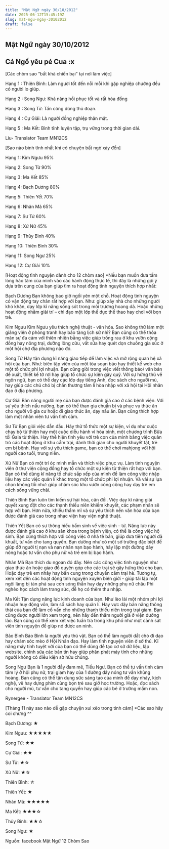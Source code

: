 ```yaml
---
title: "Mật Ngữ ngày 30/10/2012"
date: 2025-06-12T15:45:19Z
slug: mat-ngu-ngay-30102012
draft: false
---
```


## Mật Ngữ ngày 30/10/2012

## Cá Ngố yêu pé Cua :x

[Các chòm sao “bất khả chiến bại” tại nơi làm việc]
 

 
Hạng 1 : Thiên Bình: Làm người tốt đến nỗi mỗi khi gặp nghiệp chướng đều có người lo giúp.
 
Hạng 2 : Song Ngư: Khả năng hồi phục tốt và rất hòa đồng
 
Hạng 3 : Song Tử: Tấn công dùng thủ đoạn.
 
Hạng 4 : Cự Giải: Là người đồng nghiệp thân mật.
 
Hạng 5 : Ma Kết: Bình tĩnh luyện tập, trụ vững trong thời gian dài.
 
Liu- Translator Team MN12CS
 
 
 
[Sao nào bình tĩnh nhất khi có chuyện bất ngờ xảy đến]

 
Hạng 1: Kim Ngưu 95% 
 
Hạng 2: Song Tử 90%
 
Hạng 3: Ma Kết 85%
 
Hạng 4: Bạch Dương 80% 
 
Hạng 5: Thiên Yết 70% 
 
Hạng 6: Nhân Mã 65%
 
Hạng 7: Sư Tử 60% 
 
Hạng 8: Xử Nữ 45%
 
Hạng 9: Thủy Bình 40% 
 
Hạng 10: Thiên Bình 30% 
 
Hạng 11: Song Ngư 25%
 
Hạng 12: Cự Giải 10%
 
 
 
[Hoạt động tình nguyện dành cho 12 chòm sao]
*Nếu bạn muốn đưa tấm lòng hảo tâm của mình vào các hành động thực tế, thì đây là những gợi ý dựa trên cung của bạn giúp tìm ra hoạt động tình nguyện thích hợp nhất:
 

 
Bạch Dương
Bạn không bao giờ ngồi yên một chỗ. Hoạt động tình nguyện có vận động tay chân rất hợp với bạn. Như: giúp xây nhà cho những người khó khăn, dạy lớp kĩ năng sống sót trong môi trường hoang dã. Hoặc những hoạt động nhằm giải trí – chỉ đạo một lớp thể dục thể thao hay chơi với bọn trẻ.
 
Kim Ngưu
Kim Ngưu yêu thích nghệ thuật - văn hóa. Sao không thử làm một giảng viên ở phòng tranh hay bảo tàng lịch sử nhỉ? Bạn cũng có thể thỏa mãn sự đa cảm với thiên nhiên bằng việc giúp trồng rau ở khu vườn cộng đồng hay nông trại, dưỡng lông cừu, vắt sữa hay quét dọn chuồng gia súc ở một hội chợ địa phương nào đó.
 
Song Tử
Hãy tận dụng kĩ năng giao tiếp để làm việc và mở rộng quan hệ xã hội của bạn. Như: biên tập viên của một tòa soạn báo hay thiết kế web cho một tổ chức phi lợi nhuận. Bạn cũng giỏi trong việc viết thông báo/ văn bản đề xuất, thiết kế tờ rơi hay giúp tổ chức sự kiện gây quỹ. Với sự hứng thú về ngôn ngữ, bạn có thể dạy các lớp dạy tiếng Anh, đọc sách cho người mù, hay giúp các chú chó bị chấn thương tâm lí hòa nhập với xã hội tại Hội nhân đạo ở địa phương.
 
Cự Giải
Bản năng người mẹ của bạn được đánh giá cao ở các bệnh viện. Với sự yêu thích nấu nướng, bạn có thể than gia chuẩn bị và phục vụ thức ăn cho người vô gia cư hoặc đi giao thức ăn, dạy nấu ăn. Bạn cũng thích hợp làm một nhân viên tư vấn tình cảm.
 
Sư Tử
Bạn giỏi việc dẫn đầu. Hãy thử tổ thức một sự kiện, ví dụ như cuộc chạy bộ từ thiện hay một cuộc diễu hành vì hòa bình, một chương trình Bữa tối Gala từ thiện. Hay thể hiện tình yêu với trẻ con của mình bằng việc quản trò các hoạt động ở khu cắm trại, dành thời gian cho người khuyết tật, trẻ em bị bệnh. Hay với sự yêu thích game, bạn có thể chơi mahjong với hội người cao tuổi, trung niên. 
 
Xử Nữ
Bạn có một trí óc minh mẫn và thích việc phục vụ. Làm tình nguyện viên ở thư viện cộng đồng hay tổ chức một sự kiện từ thiện rất hợp với bạn. Bạn có thể dùng kĩ năng tổ chức sắp xếp của mình để làm công việc nhập liệu hay các việc quản lí khác trong một tổ chức phi lợi nhuận. Và vài sự lựa chọn không tồi như: giúp chăm sóc khu vườn công cộng hay dạy trẻ em cách sống vững chãi.
 
Thiên Bình
Bạn luôn tìm kiếm sự hài hòa, cân đối. Việc dạy kĩ năng giải quyết xung đột cho các thanh thiếu niên khiếm khuyết, các phạm nhân sẽ hợp với bạn. Hơn nữa, khiếu thẩm mĩ và sự yêu thích nền văn hóa của bạn được đánh giá cao trong nhạc viện hay viện nghệ thuật. 
 
Thiên Yết
Bạn có sự thông hiểu bẩm sinh về việc sinh – tử. Năng lực này được đánh giá cao ở khu sản khoa trong bệnh viện, có thể là công việc hộ sinh. Bạn cũng thích hợp với công việc ở nhà tế bần, giúp đưa tiễn người đã khuất, tư vấn cho tang quyến. Bạn dường như có một sở trường đặc biệt để giúp đỡ người tị nạn và nạn nhân nạn bạo hành, hãy lập một đường dây nóng hoặc tư vấn cho phụ nữ và trẻ em bị bạo hành.
 
Nhân Mã
Bạn thích du ngoạn đó đây. Nên các công việc tình nguyện như giao thức ăn hoặc giao đồ quyên góp cho các trại sẽ gây hứng thú cho bạn. Hoặc dạy trẻ em nhảy hay bắn cung trong chuyến cắm trại hè. Tương tự, xem xét đến các hoạt động tình nguyện xuyên biên giới - giúp tái lập một ngôi làng bị tàn phá sau cơn sóng thần hay dạy những phụ nữ châu Phi nghèo học cách làm trang sức, để họ có thêm thu nhập.
 
Ma Kết
Tận dụng năng lực kinh doanh của bạn. Như lèo lái một nhóm phi lợi nhuận huy động vốn, làm sổ sách hay quản lí. Hay vực dậy bản năng thông thái của bạn để làm cố vấn cho những thanh thiếu niên trong trại giam. Bạn cũng được người lớn xem trọng, nên hãy đến thăm người già ở viện dưỡng lão. Bạn cũng có thể xem xét việc tuần tra trong khu phố như một cảnh sát viên tình nguyện để giúp nó được an ninh.
 
Bảo Bình
Bảo Bình là người yêu thú vật. Bạn có thể làm người dắt chó đi dạo hay chăm sóc mèo ở Hội Nhân đạo. Hay làm tình nguyện viên ở sở thú. Kĩ năng máy tính tuyệt vời của bạn có thể dùng để tạo cơ sở dữ liệu, lập website, chỉnh sửa các bản tin hay giúp phân phát máy tính cho những người không có điều kiện sở hữu chúng.
 
Song Ngư
Bạn là 1 người đầy đam mê, Tiểu Ngư. Bạn có thể tư vấn tình cảm tâm lý ở hội phụ nữ, trại giam hay của 1 đường dây nóng tư vấn khủng hoảng. Bạn cũng có thể tận dụng sức sáng tạo của mình để dạy nhảy, kịch nghệ, vẽ hay dựng phim cùng bọn trẻ sau giờ học trường. Hoặc, đọc sách cho người mù, tư vấn cho tang quyến hay giúp các bé ở trường mầm non.
 
Rynergee - Translator Team MN12CS
 
 
 
[Tháng 11 này sao nào dễ gặp chuyện xui xẻo trong tình cảm]
*Các sao hãy coi chừng ^^
 

 
Bạch Dương: ★
 
Kim Ngưu: ★★★★★
 
Song Tử: ★★
 
Cự Giải: ★★
 
Sư Tử: ★☆
 
Xử Nữ: ★☆
 
Thiên Bình: ☆
 
Thiên Yết: ★
 
Nhân Mã: ★★★★★
 
Ma Kết: ★★★☆
 
Thủy Bình: ★★☆
 
Song Ngư: ★
 
Nguồn: facebook Mật Ngữ 12 Chòm Sao